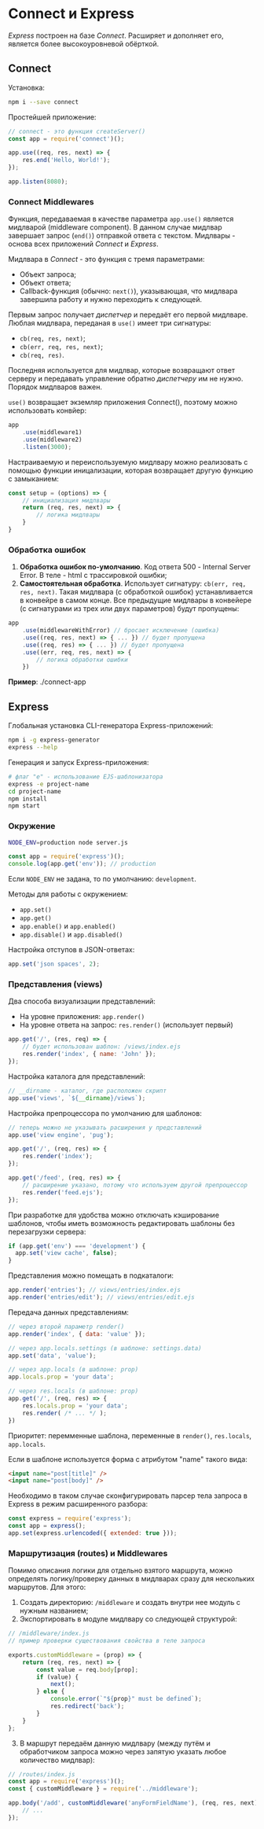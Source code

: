 # Connect и Express

_Express_ построен на базе _Connect_. Расширяет и дополняет его, является более высокоуровневой обёрткой.

## Connect

Установка:

```bash
npm i --save connect
```

Простейшей приложение:
```javascript
// connect - это функция createServer()
const app = require('connect')();

app.use((req, res, next) => {
    res.end('Hello, World!');
});

app.listen(8080);
```

### Connect Middlewares

Функция, передаваемая в качестве параметра `app.use()` является мидлварой (middleware component). В данном случае мидлвар завершает запрос (`end()`) отправкой ответа с текстом.
Мидлвары - основа всех приложений _Connect_ и _Express_.

Мидлвара в _Connect_ - это функция с тремя параметрами:

- Объект запроса;
- Объект ответа;
- Callback-функция (обычно: `next()`), указывающая, что мидлвара завершила работу и нужно переходить к следующей.

Первым запрос получает _диспетчер_ и передаёт его первой мидлваре. Люблая мидлвара, переданая в `use()` имеет три сигнатуры:

- `cb(req, res, next)`;
- `cb(err, req, res, next)`;
- `cb(req, res)`.

Последняя используется для мидлвар, которые возвращают ответ серверу и передавать управление обратно _диспетчеру_ им не нужно. Порядок мидлваров важен.

`use()` возвращает экземляр приложения Connect(), поэтому можно использовать конвйер:

```javascript
app
    .use(middleware1)
    .use(middleware2)
    .listen(3000);
```

Настраиваемую и переиспользуемую мидлвару можно реализовать с помощью функции иницализации, которая возвращает другую функцию с замыканием:

```javascript
const setup = (options) => {
    // инициализация мидлвары
    return (req, res, next) => {
        // логика мидлвары
    }
}
```

### Обработка ошибок

1. **Обработка ошибок по-умолчанию**. Код ответа 500 - Internal Server Error. В теле - html с трассировкой ошибки;
2. **Самостоятельная обработка**. Использует сигнатуру: `cb(err, req, res, next)`. Такая мидлвара (с обработкой ошибок) устанавливается в конвейре в самом конце. Все предыдущие мидлвары в конвейере (с сигнатурами из трех или двух параметров) будут пропущены:

```javascript
app
    .use(middlewareWithError) // бросает исключение (ошибка)
    .use((req, res, next) => { ... }) // будет пропущена
    .use((req, res) => { ... }) // будет пропущена
    .use((err, req, res, next) => {
        // логика обработки ошибки
    })
```

**Пример**: ./connect-app

## Express

Глобальная установка CLI-генератора Express-приложений:

```bash
npm i -g express-generator
express --help
```

Генерация и запуск Express-приложения:

```bash
# флаг "e" - использование EJS-шаблонизатора 
express -e project-name
cd project-name
npm install
npm start
```

### Окружение

```bash
NODE_ENV=production node server.js
```

```javascript
const app = require('express')();
console.log(app.get('env')); // production
```

Если `NODE_ENV` не задана, то по умолчанию: `development`.

Методы для работы с окружением:

- `app.set()`
- `app.get()`
- `app.enable()` и `app.enabled()`
- `app.disable()` и `app.disabled()` 

Настройка отступов в JSON-ответах:

```javascript
app.set('json spaces', 2);
```

### Представления (views)

Два способа визуализации представлений:

- На уровне приложения: `app.render()`
- На уровне ответа на запрос: `res.render()` (использует первый)

```javascript
app.get('/', (res, req) => {
    // будет использован шаблон: /views/index.ejs
    res.render('index', { name: 'John' });
});
```

Настройка каталога для представлений:

```javascript
// __dirname - каталог, где расположен скрипт
app.use('views', `${__dirname}/views`);
```

Настройка препроцессора по умолчанию для шаблонов:

```javascript
// теперь можно не указывать расширения у представлений
app.use('view engine', 'pug');

app.get('/', (req, res) => {
    res.render('index');
});

app.get('/feed', (req, res) => {
    // расширение указано, потому что используем другой препроцессор
    res.render('feed.ejs');
});
```

При разработке для удобства можно отключать кэширование шаблонов, чтобы иметь возможность редактировать шаблоны без перезагрузки сервера:

```javascript
if (app.get('env') === 'development') {
  app.set('view cache', false);
}
```

Представления можно помещать в подкаталоги:

```javascript
app.render('entries'); // views/entries/index.ejs
app.render('entries/edit'); // views/entries/edit.ejs
```

Передача данных представлениям:

```javascript
// через второй параметр render()
app.render('index', { data: 'value' });

// через app.locals.settings (в шаблоне: settings.data)
app.set('data', 'value');

// через app.locals (в шаблоне: prop)
app.locals.prop = 'your data';

// через res.locals (в шаблоне: prop)
app.get('/', (req, res) => {
    res.locals.prop = 'your data';
    res.render( /* ... */ );
})
```

Приоритет: перемменные шаблона, переменные в `render()`, `res.locals`, `app.locals`.

Если в шаблоне используется форма с атрибутом "name" такого вида:

```html
<input name="post[title]" />
<input name="post[body]" />
```

Необходимо в таком случае сконфигурировать парсер тела запроса в Express в режим расширенного разбора:

```javascript
const express = require('express');
const app = express();
app.set(express.urlencoded({ extended: true }));
```

### Маршрутизация (routes) и Middlewares

Помимо описания логики для отдельно взятого маршрута, можно определять логику/проверку данных в мидлварах сразу для нескольких маршрутов. Для этого:

1. Cоздать директорию: `/middleware` и создать внутри нее модуль с нужным названием;
2. Экспортировать в модуле мидлвару со следующей структурой:
```javascript
// /middleware/index.js
// пример проверки существования свойства в теле запроса

exports.customMiddleware = (prop) => {
    return (req, res, next) => {
        const value = req.body[prop];
        if (value) {
            next();
        } else {
            console.error(`"${prop}" must be defined`);
            res.redirect('back');
        }
    }
};
```
3. В маршрут передаём данную мидлвару (между путём и обработчиком запроса можно через запятую указать любое количество мидлвар):

```javascript
// /routes/index.js
const app = require('express')();
const { customMiddleware } = require('../middleware');

app.body('/add', customMiddleware('anyFormFieldName'), (req, res, next) => {
    // ...
});
```
